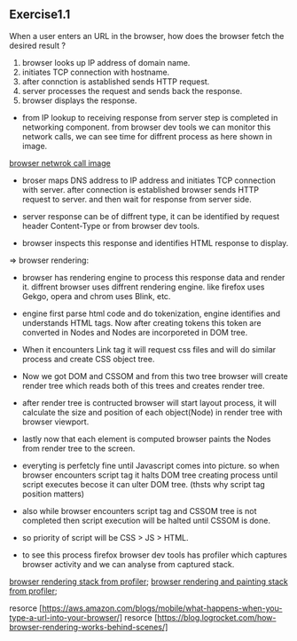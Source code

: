 ## Exercise1.1 

When a user enters an URL in the browser, how does the browser fetch the desired result ?

1. browser looks up IP address of domain name.
2. initiates TCP connection with hostname.
3. after connction is astablished sends HTTP request.
4. server processes the request and sends back the response.
5. browser displays the response.

- from IP lookup to receiving response from server step is completed in networking component. from browser dev tools we can monitor this network calls, we can see time for diffrent process as here shown in image.

[browser netwrok call image](assets/networkCall.png)
- broser maps DNS address to IP address and initiates TCP connection with server. after connection is established browser sends HTTP request to server. and then wait for response from server side.

- server response can be of diffrent type, it can be identified by request header Content-Type or from browser dev tools.

- browser inspects this response and identifies HTML response to display.

=> browser rendering:
- browser has rendering engine to process this response data and render it. diffrent browser uses diffrent rendering engine. like firefox uses Gekgo, opera and chrom uses Blink, etc. 
- engine first parse html code and do tokenization, engine identifies and understands HTML tags. Now after creating tokens this token are converted in Nodes and Nodes are incorporeted in DOM tree.
- When it encounters Link tag it will request css files and will do similar process and create CSS object tree.
- Now we got DOM and CSSOM and from this two tree browser will create render tree which reads both of this trees and creates render tree.
- after render tree is contructed browser will start layout process, it will calculate the size and position of each object(Node) in render tree with browser viewport.
- lastly now that each element is computed browser paints the Nodes from render tree to the screen.

- everyting is perfetcly fine until Javascript comes into picture. so when browser encounters script tag it halts DOM tree creating process until script executes becose it can ulter DOM tree. (thsts why script tag position matters)
- also while browser encounters script tag and CSSOM tree is not completed then script execution will be halted until CSSOM is done.
- so priority of script will be CSS > JS > HTML.


- to see this process firefox browser dev tools has profiler which captures browser activity and we can analyse from captured stack.

[browser rendering stack from profiler](assets/rendering.png);
[browser rendering and painting stack from profiler](assets/renderingPainting.png);




resorce [https://aws.amazon.com/blogs/mobile/what-happens-when-you-type-a-url-into-your-browser/]
resorce [https://blog.logrocket.com/how-browser-rendering-works-behind-scenes/]